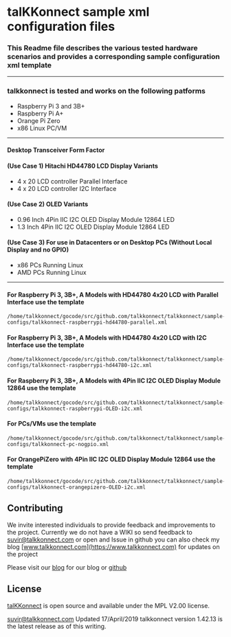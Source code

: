 # talKKonnect sample xml configuration files

### This Readme file describes the various tested hardware scenarios and provides a corresponding sample configuration xml template

---
### talkkonnect is tested and works on the following patforms

* Raspberry Pi 3 and 3B+
* Raspberry Pi A+
* Orange Pi Zero
* x86 Linux PC/VM
---
#### Desktop Transceiver Form Factor
#### (Use Case 1) Hitachi HD44780 LCD Display Variants 
* 4 x 20 LCD controller Parallel Interface
* 4 x 20 LCD controller I2C Interface

#### (Use Case 2) OLED Variants 
* 0.96 Inch 4Pin IIC I2C OLED Display Module 12864 LED
* 1.3  Inch 4Pin IIC I2C OLED Display Module 12864 LED

#### (Use Case 3) For use in Datacenters or on Desktop PCs (Without Local Display and no GPIO)
* x86 PCs Running Linux
* AMD PCs Running Linux
---

#### For Raspberry Pi 3, 3B+, A Models with HD44780 4x20 LCD with Parallel Interface use the template
````
/home/talkkonnect/gocode/src/github.com/talkkonnect/talkkonnect/sample-configs/talkkonnect-raspberrypi-hd44780-parallel.xml
`````

#### For Raspberry Pi 3, 3B+, A Models with HD44780 4x20 LCD with I2C Interface use the template
````
/home/talkkonnect/gocode/src/github.com/talkkonnect/talkkonnect/sample-configs/talkkonnect-raspberrypi-hd44780-i2c.xml
````

#### For Raspberry Pi 3, 3B+, A Models with 4Pin IIC I2C OLED Display Module 12864  use the template
````
/home/talkkonnect/gocode/src/github.com/talkkonnect/talkkonnect/sample-configs/talkkonnect-raspberrypi-OLED-i2c.xml
````

#### For PCs/VMs use the template
````
/home/talkkonnect/gocode/src/github.com/talkkonnect/talkkonnect/sample-configs/talkkonnect-pc-nogpio.xml
````

#### For OrangePiZero with 4Pin IIC I2C OLED Display Module 12864  use the template
````
/home/talkkonnect/gocode/src/github.com/talkkonnect/talkkonnect/sample-configs/talkkonnect-orangepizero-OLED-i2c.xml
````


## Contributing 
We invite interested individuals to provide feedback and improvements to the project. Currently we do not have a WIKI so send feedback to <suvir@talkkonnect.com> or open and Issue in github
you can also check my blog  [www.talkkonnect.com](https://www.talkkonnect.com) for updates on the project

Please visit our [blog](www.talkkonnect.com) for our blog or [github](github.com/talkkonnect)

## License 
[talKKonnect](http://www.talkkonnect.com) is open source and available under the MPL V2.00 license.

<suvir@talkkonnect.com> Updated 17/April/2019  talkkonnect version 1.42.13 is the latest release as of this writing.

